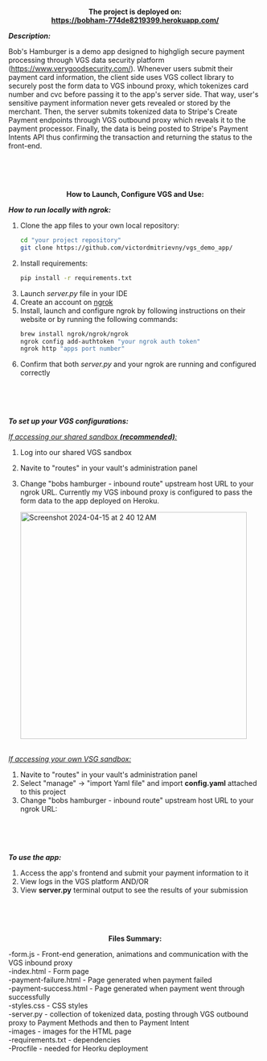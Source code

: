 


**<p align="center">
     The project is deployed on:  <br>
   https://bobham-774de8219399.herokuapp.com/</p>**




_**Description:**_

Bob's Hamburger is a demo app designed to highgligh secure payment processing through VGS data security platform (https://www.verygoodsecurity.com/). 
Whenever users submit their payment card information, the client side uses VGS collect library to securely post the form data to VGS inbound proxy, which tokenizes card number and cvc before passing it to the app's server side.
That way, user's sensitive payment information never gets revealed or stored by the merchant. Then, the server submits tokenized data to Stripe's Create Payment endpoints through VGS outbound proxy which reveals it to the payment processor.
Finally, the data is being posted to Stripe's Payment Intents API thus confirming the transaction and returning the status to the front-end.

<br>
<br>
<br>

**<p align="center">How to Launch, Configure VGS and Use:</p>**


_**How to run locally with ngrok:**_ <br>

1. Clone the app files to your own local repository:
   ```bash
   cd "your project repository"
   git clone https://github.com/victordmitrievny/vgs_demo_app/
   ```
2. Install requirements:
     ```bash
     pip install -r requirements.txt
     ```
3. Launch _server.py_ file in your IDE
4. Create an account on [ngrok](https://ngrok.com/)
5. Install, launch and configure ngrok by following instructions on their website or by running the following commands:
   ```bash
   brew install ngrok/ngrok/ngrok
   ngrok config add-authtoken "your ngrok auth token"
   ngrok http "apps port number"
   ```
6. Confirm that both _server.py_ and your ngrok are running and configured correctly  <br>
 <br>
 <br>
 <br>
 
_**To set up your VGS configurations:**_ <br>

<ins>_If accessing our shared sandbox **(recommended)**:_ </ins> <br>
1. Log into our shared VGS sandbox <br>
2. Navite to "routes" in your vault's administration panel
3. Change "bobs hamburger - inbound route" upstream host URL to your ngrok URL. Currently my VGS inbound proxy is configured to pass the form data to the app deployed on Heroku. <br>

   <img width="450" alt="Screenshot 2024-04-15 at 2 40 12 AM" src="https://github.com/victordmitrievny/vgs_demo_app/assets/125769590/1f5bf31d-d067-4d8a-a5ee-42113f245ab2">  <br>
    <br>

<ins>_If accessing your own VSG sandbox:_ </ins> <br>
1. Navite to "routes" in your vault's administration panel <br>
2. Select "manage" -> "import Yaml file" and import **config.yaml** attached to this project <br>
3. Change "bobs hamburger - inbound route" upstream host URL to your ngrok URL: <br>
<br>
<br>
<br>


_**To use the app:**_ <br>
1. Access the app's frontend and submit your payment information to it
2. View logs in the VGS platform AND/OR  <br>
3. View **server.py** terminal output to see the results of your submission

 <br>
 <br>
 <br>

**<p align="center"> Files Summary: </p>**

-form.js - Front-end generation, animations and communication with the VGS inbound proxy <br>
-index.html - Form page <br>
-payment-failure.html - Page generated when payment failed <br>
-payment-success.html - Page generated when payment went through successfully <br>
-styles.css - CSS styles <br>
-server.py - collection of tokenized data, posting through VGS outbound proxy to Payment Methods and then to Payment Intent<br>
-images - images for the HTML page <br>
-requirements.txt - dependencies <br>
-Procfile - needed for Heorku deployment
 

